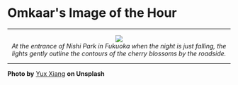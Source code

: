 # Omkaar's Image of the Hour

---

<div align="center">

<a href="https://unsplash.com/photos/cherry-blossoms-frame-a-city-street-at-night-bAsOgzNy3XM">
  <img src="https://images.unsplash.com/photo-1744273556970-d5cff25b2b4a?crop=entropy&cs=tinysrgb&fit=max&fm=jpg&ixid=M3w3NjA2Nzh8MHwxfHJhbmRvbXx8fHx8fHx8fDE3NTMxNjA0MDB8&ixlib=rb-4.1.0&q=80&w=1080" style="max-width:100%; height:auto;">
</a>

<br>
<i>At the entrance of Nishi Park in Fukuoka when the night is just falling, the lights gently outline the contours of the cherry blossoms by the roadside.</i>

</div>

---

**Photo by** [Yux Xiang](https://unsplash.com/@yuxxiang) **on Unsplash**
